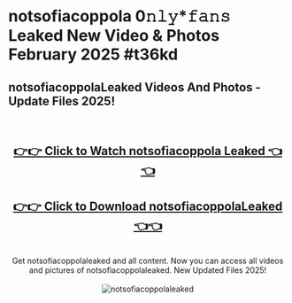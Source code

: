 # notsofiacoppola 0𝚗𝚕𝚢*𝚏𝚊𝚗𝚜 Leaked New Video & Photos February 2025 #t36kd

<h2>notsofiacoppolaLeaked Videos And Photos - Update Files 2025!</h2>
<br>
<div align="center">
<h2><a href="https://mediaupload.pro?title=notsofiacoppola&ref=11F" rel="nofollow">👉👉 Click to Watch notsofiacoppola Leaked 👈👈</a></h2>
<h2><a href="https://mediaupload.pro?title=notsofiacoppola&ref=11F" rel="nofollow">👉👉 Click to Download notsofiacoppolaLeaked 👈👈</a></h2>
<br>
Get notsofiacoppolaleaked and all content. Now you can access all videos and pictures of notsofiacoppolaleaked. New Updated Files 2025!
<br>
<br>
<a href="https://mediaupload.pro?title=notsofiacoppola&ref=11F" rel="nofollow" data-target="animated-image.originalLink"><img src="https://i.ibb.co/Gkj2r4b/banner.png" alt="notsofiacoppolaleaked" style="max-width: 100%; display: inline-block;" data-target="animated-image.originalImage"></a>
</div>
<br>

